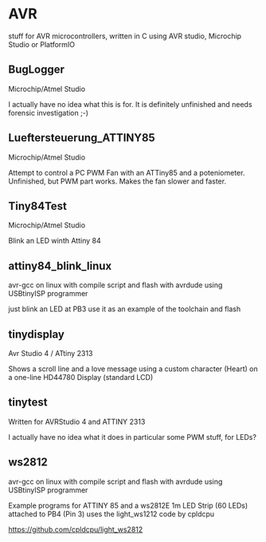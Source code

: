# AVR
stuff for AVR microcontrollers, written in C using AVR studio, Microchip Studio or PlatformIO


## BugLogger
Microchip/Atmel Studio

I actually have no idea what this is for. It is definitely unfinished and needs forensic investigation ;-)

## Lueftersteuerung_ATTINY85
Microchip/Atmel Studio

Attempt to control a PC PWM Fan with an ATTiny85 and a poteniometer. Unfinished, but PWM part works. 
Makes the fan slower and faster.

## Tiny84Test
Microchip/Atmel Studio

Blink an LED winth Attiny 84

## attiny84_blink_linux
avr-gcc on linux with compile script and flash with avrdude using USBtinyISP programmer

just blink an LED at PB3
use it as an example of the toolchain and flash

## tinydisplay
Avr Studio 4  / ATtiny 2313

Shows a scroll line and a love message using a custom character (Heart)
on a one-line HD44780 Display (standard LCD)

## tinytest
Written for AVRStudio 4 and ATTINY 2313

I actually have no idea what it does in particular
some PWM stuff, for LEDs?

## ws2812
avr-gcc on linux with compile script and flash with avrdude using USBtinyISP programmer

Example programs for ATTINY 85 and a ws2812E 1m LED Strip (60 LEDs) attached to PB4 (Pin 3) uses the light_ws1212 code by cpldcpu

https://github.com/cpldcpu/light_ws2812
